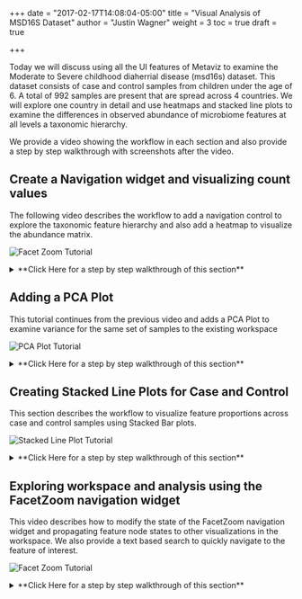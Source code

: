 +++
date = "2017-02-17T14:08:04-05:00"
title = "Visual Analysis of MSD16S Dataset"
author = "Justin Wagner"
weight = 3
toc = true
draft = true

+++

Today we will discuss using all the UI features of Metaviz to examine the Moderate to Severe childhood diaherrial disease (msd16s) dataset. This dataset consists of case and control samples from children under the age of 6. A total of 992 samples are present that are spread across 4 countries. We will explore one country in detail and use heatmaps and stacked line plots to examine the differences in observed abundance of microbiome features at all levels a taxonomic hierarchy.

We provide a video showing the workflow in each section and also provide a step by step walkthrough with screenshots after the video.

## Create a Navigation widget and visualizing count values

The following video describes the workflow to add a navigation control to explore the taxonomic feature hierarchy and also add a heatmap to visualize the abundance matrix.

![Facet Zoom Tutorial](/images/metaviz/videos/Video1.gif)

<details>
<summary>
**Click Here for a step by step walkthrough of this section**
</summary>

The landing page of http://metaviz.cbcb.umd.edu will show a blank workspace and a tool bar at the top. To explore the feature hierarchy of a dataset, We click on the 'Add Visualizations' button and
choose the 'Add new Navigation Control' from the drop-down menu. Then, a pop-up measurement browser displays all datasets available in the UMD Metaviz database.  

For this tutorial, choose the 'msd16s' datasource and then click 'Finish'.  

What is displayed in the Metaviz workspace is called a 'FacetZoom' control that shows a limited section of the taxonomic hierarchy at one time.  A 'FacetZoom' control can be used to explore the observed features in the dataset and aggregate counts to specific nodes or levels in the hierarchy.  We will introduce 'FacetZoom' functionality as needed throughout this workflow.  A 'FacetZoom' object controls the views of data visualizations that we will add in the next sections.

The next step will be to add a heatmap that visualizes the abundance matrix and is linked to the 'FacetZoom' navigation widget. For this dataset, we chose to focus on the samples from Bangladesh. In order to add a heatmap, we click 'Add Visualizations' then select 'Add new heatmap'.  Once the measurement browser pop-up appears, select the 'msd16s' datasource and click 'next'.

To show more annotations in the measurement browser, click on the 'Selected Columns' tab. The 'Selected Columns' tab lists all the data annotation fields available for the samples and will be different across datasets. In order to select an equal number of case and control samples from one country,click on 'Country' and 'Dysentery'.

To show more than '10' samples, change the 'Show Entries' configuration to '25'. Clicking on a column header will sort the samples based on that attribute. First sort samples by 'Dysentery' and then by 'Country'. Now highlight 25 'Control' samples from Bangladesh and follow this by selecting 25 'Case' samples followed by clicking 'Finish'.

We now see a blank heatmap added to the Metaviz workspace above the 'FacetZoom' control. We also can notice a dark grey bar at the top of the Navigation Widget. This sets the range of features in the hierarchy that are plotted in the heatmap.  
The samples we selected appear to have no observed counts for those features and we therefore need to modify the selection of features to visualize.

On the 'FacetZoom' navigation widget, expand the navigation bar to include on features by clicking on the red end of the navigation bar and dragging to the specified length. The buttons with arrows in the upper left hand corner of the Navigation Widget control the navigation bar and can be used to move left, right, and expand to cover all features. 

Now that we can see entries in the heatmap, we can change the settings by clicking the settings (fourth) icon in the upper right-hand menu of the heatmap object. Every component in Metaviz has a settings menu to modify many of the charts attributes. To change row labels from the currently displayed sample id's , change the row label setting to 'Dysentery'. Next Toggle the 'Row labels as colors' to 'ON'.

</details>

##  Adding a PCA Plot

This tutorial continues from the previous video and adds a PCA Plot to examine variance for the same set of samples to the existing workspace

![PCA Plot Tutorial](/images/metaviz/videos/Video2.gif)

<details>
<summary>
**Click Here for a step by step walkthrough of this section**
</summary>

The next step will be to generate a PCA ordination plot over the samples selected. Select 'Add new PCA scatter' from the 'Add Visualizations' button. Select the Heatmap samples, this is designated by msd16s_plot-heatmap-EU1va which is a random id assigned to every chart on the Metaviz workspace, then click 'next'. Chose 'Select All' to select all samples and 'Finish' to add a PCA plot to the workspace.

To differentiate between samples, we can adjust the 'Color By' setting and set it to 'Dysentery' Status.

</details>

## Creating Stacked Line Plots for Case and Control

This section describes the workflow to visualize feature proportions across case and control samples using Stacked Bar plots.

![Stacked Line Plot Tutorial](/images/metaviz/videos/Video3.gif)

<details>
<summary>
**Click Here for a step by step walkthrough of this section**
</summary>

The next step will be to add stacked bar plots for case and control samples. In order to do this, again click on 'Add Visualizations' then select 'Add new stacked plot'. In the pop-up measurement browser, there will be an entry 'msd16s_plot-heatmap-yxy3D' which is the measurements that were selected to build the heatmap and PCA scatter plot. Click on this datasource then 'Next'. Click on the 'Selected Columns' tab to show 'Dysentery' status, select '25' from the 'Show Entries' drop-down configuration. To add a stacked plot for the case samples,  click on the 'Dysentery' column heading to arrange by status. Highlight the case samples and click 'Finish'.  

Now perform the same process and select control samples.

Also, we can show how to write custom JavaScript within Metaviz for display, in this instance we want to order the stacked plot entries by AgeFactor. In the case samples stacked bar plot, click on the third icon 'Code'. With the pop-up window, click the 'Order By' tab.

For any modifications to take effect, we will need to set the radio button in the upper left corner to 'On'. Under the 'Mark' method, we change the function to take the current measurement 'm', retrieve its metadata by calling .annotation(), and choosing the 'AgeFactor' field to order by.

Now we can modifying the settings for the stacked bar plot to show sample 'AgeFactor' instead of 'name'. We can apply this process to both case and control stacked bar plots and order them by 'AgeFactor'.

Now we can 'Group-by' 'AgeFactor' in the control samples by choosing the settings tab and setting 'Group-by' to 'On' and choosing 'AgeFactor' as the field. We can also perform that for the case samples.

</details>

## Exploring workspace and analysis using the FacetZoom navigation widget

This video describes how to modify the state of the FacetZoom navigation widget and propagating feature node states to other visualizations in the workspace.
We also provide a text based search to quickly navigate to the feature of interest.

![Facet Zoom Tutorial](/images/metaviz/videos/Video4.gif)

<details>
<summary>
**Click Here for a step by step walkthrough of this section**
</summary>

Now that we have added a FacetZoom navigation widget and different charts that show different views of the abundace matrix, we can now focus on exploring the dataset and how changing state of the features effect the analysis. We can focus on a specific features by adjusting the navigation bar in the FacetZoom object. We provide text-based search to quickly navigate the FacetZoom widget to a feature. This can be done by typing in the text box in the menu bar 'Text Based Search'. Lets update the navigation bar in the FacetZoom widget to 'Firmicutes' by typing 'Firmucutes' in the text box.

Choose 'Firmucutes', 'phylum' from the drop down menu. This will move the navigation bar to encompass that item. 

Beyond text-based search, the navigation bar can be moved, expanded, and reduced by using either the controls in the left-hand corner of the FacetZoom object or by dragging the red ends of the navigation bar.

All charts in the Metavize workspace are linked to the features on the FacetZoom control.  By hovering over any chart, we see that feature highlighted in all other charts as well as the path in the FacetZoom hierarchy. 

Now we will modify the state of the feature nodes in the FacetZoom object to see selections propagate to the heatmap and stacked line plots. You can interact with the FacetZoom object by clicking on any node. Clicking on a node at a lower level than the root of the hierarchy will render a new subtree with the clicked node as the root. This helps navigate the hierarchy.  Each node can be in one of three states: 
(1) expanded, which means that the children of the node are shown in visualizations, 
(2) aggregated, which means that the counts for all children nodes are summed to that node, or 
(3) removed, which means that the node and all of its children counts are removed from visualizations.

To show the states, we click through on the first node of the second row 'Proteobacteria' and then we also click directly on the node to show a new subtree and explore the feature hierarchy. To set aggregation for an entire level, adjust the row control to set the aggregation to another level.  Click on the fourth item, with an 'F' standing for 'Family' and now all counts are summed to the Family level nodes across the samples in the charts. 

Next, we change the aggregation level back to Order and navigate to have 'Bacteria' as the root of the FacetZoom.  We then set some nodes to 'expanded', 'removed', and 'aggregated'. We made the following selections based on the appearance of the heatmap.  

</details>
